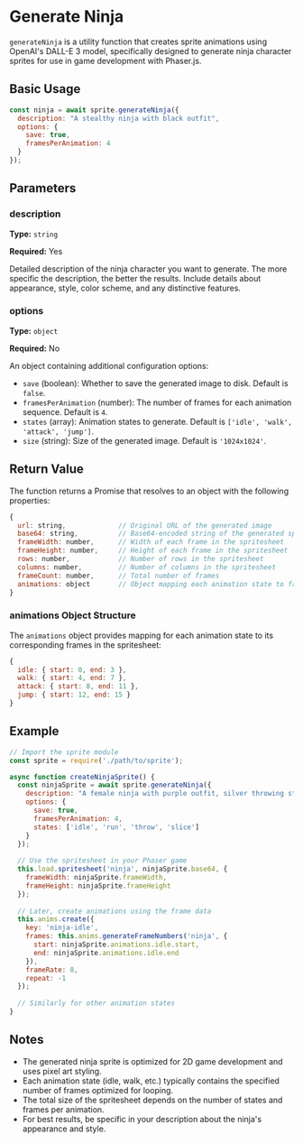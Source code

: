 # Generate Ninja

`generateNinja` is a utility function that creates sprite animations using OpenAI's DALL-E 3 model, specifically designed to generate ninja character sprites for use in game development with Phaser.js.

## Basic Usage

```javascript
const ninja = await sprite.generateNinja({
  description: "A stealthy ninja with black outfit",
  options: {
    save: true,
    framesPerAnimation: 4
  }
});
```

## Parameters

### description

**Type:** `string`

**Required:** Yes

Detailed description of the ninja character you want to generate. The more specific the description, the better the results. Include details about appearance, style, color scheme, and any distinctive features.

### options

**Type:** `object`

**Required:** No

An object containing additional configuration options:

- `save` (boolean): Whether to save the generated image to disk. Default is `false`.  
- `framesPerAnimation` (number): The number of frames for each animation sequence. Default is `4`.  
- `states` (array): Animation states to generate. Default is `['idle', 'walk', 'attack', 'jump']`.  
- `size` (string): Size of the generated image. Default is `'1024x1024'`.  

## Return Value

The function returns a Promise that resolves to an object with the following properties:

```javascript
{
  url: string,             // Original URL of the generated image
  base64: string,          // Base64-encoded string of the generated spritesheet
  frameWidth: number,      // Width of each frame in the spritesheet
  frameHeight: number,     // Height of each frame in the spritesheet
  rows: number,            // Number of rows in the spritesheet
  columns: number,         // Number of columns in the spritesheet
  frameCount: number,      // Total number of frames
  animations: object       // Object mapping each animation state to frame indices
}
```

### animations Object Structure

The `animations` object provides mapping for each animation state to its corresponding frames in the spritesheet:

```javascript
{
  idle: { start: 0, end: 3 },
  walk: { start: 4, end: 7 },
  attack: { start: 8, end: 11 },
  jump: { start: 12, end: 15 }
}
```

## Example

```javascript
// Import the sprite module
const sprite = require('./path/to/sprite');

async function createNinjaSprite() {
  const ninjaSprite = await sprite.generateNinja({
    description: "A female ninja with purple outfit, silver throwing stars, and a katana on her back",
    options: {
      save: true,
      framesPerAnimation: 4,
      states: ['idle', 'run', 'throw', 'slice']
    }
  });
  
  // Use the spritesheet in your Phaser game
  this.load.spritesheet('ninja', ninjaSprite.base64, { 
    frameWidth: ninjaSprite.frameWidth, 
    frameHeight: ninjaSprite.frameHeight 
  });
  
  // Later, create animations using the frame data
  this.anims.create({
    key: 'ninja-idle',
    frames: this.anims.generateFrameNumbers('ninja', { 
      start: ninjaSprite.animations.idle.start, 
      end: ninjaSprite.animations.idle.end 
    }),
    frameRate: 8,
    repeat: -1
  });
  
  // Similarly for other animation states
}
```

## Notes

- The generated ninja sprite is optimized for 2D game development and uses pixel art styling.
- Each animation state (idle, walk, etc.) typically contains the specified number of frames optimized for looping.
- The total size of the spritesheet depends on the number of states and frames per animation.
- For best results, be specific in your description about the ninja's appearance and style.
